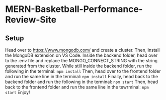 # MERN-Basketball-Performance-Review-Site

## Setup
Head over to https://www.mongodb.com/ and create a cluster. 
Then, install the MongoDB extension on VS Code.
Inside the backend folder, head over to the .env file and replace the MONGO_CONNECT_STRING with the string generated from the cluster.
While still inside the backend folder, run the following in the terminal:
```npm install```
Then, head over to the frontend folder and run the same line in the terminal:
```npm install```
Finally, head back to the backend folder and run the following in the terminal:
```npm start```
Then, head back to the frontend folder and run the same line in the tewrminal:
```npm start```
Enjoy!
